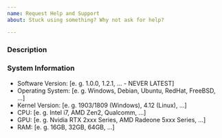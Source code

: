 ```yaml
---
name: Request Help and Support
about: Stuck using something? Why not ask for help?

---
```


<!-- Hi, thank you for taking the time to ask for help. -->
<!-- Please make sure that you fill this out in it's entirety. -->
<!-- Unfortunately I will have to close issues if it has not been filled out. -->

### Description
<!-- Please describe the problem in its entirety. -->
<!-- If you have screenshots of the broken behavior, please attach them. -->
<!-- Additionally, if you have log files, please ATTACH them. Do not paste them into this -->

### System Information
<!-- Either fill out the following or attach a DxDiag file. -->
- Software Version: [e. g. 1.0.0, 1.2.1, ... - NEVER LATEST]
- Operating System: [e. g. Windows, Debian, Ubuntu, RedHat, FreeBSD, ...]
- Kernel Version: [e. g. 1903/1809 (Windows), 4.12 (Linux), ...]
- CPU: [e. g. Intel i7, AMD Zen2, Qualcomm, ...]
- GPU: [e. g. Nvidia RTX 2xxx Series, AMD Radeone 5xxx Series, ...]
- RAM: [e. g. 16GB, 32GB, 64GB, ...]
